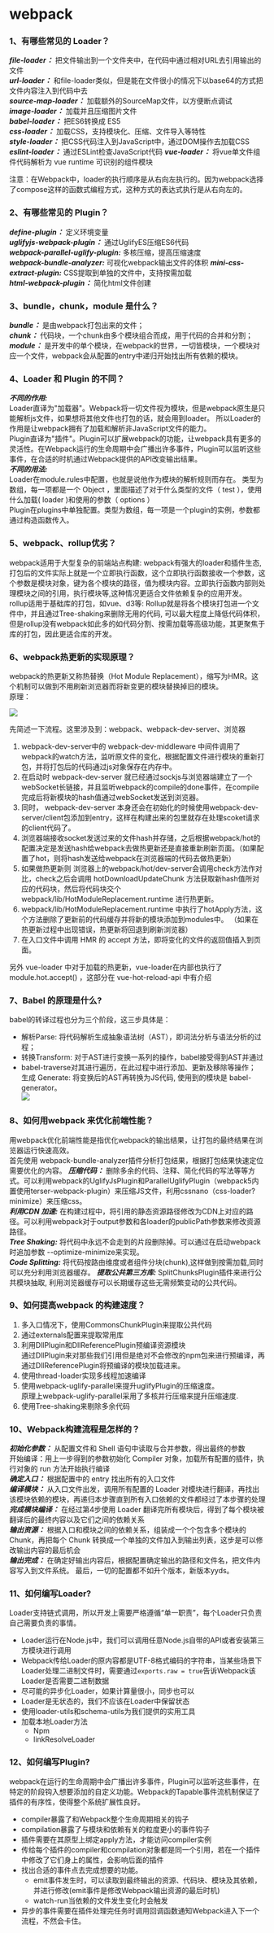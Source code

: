 # webpack

### 1、有哪些常⻅的 Loader？
***file-loader：*** 把⽂件输出到⼀个⽂件夹中，在代码中通过相对URL去引⽤输出的⽂件    
***url-loader：*** 和file-loader类似，但是能在⽂件很⼩的情况下以base64的⽅式把⽂件内容注⼊到代码中去     
***source-map-loader：*** 加载额外的SourceMap⽂件，以⽅便断点调试      
***image-loader：*** 加载并且压缩图⽚⽂件     
***babel-loader：*** 把ES6转换成 ES5      
***css-loader：*** 加载CSS，⽀持模块化、压缩、⽂件导⼊等特性     
***style-loader：*** 把CSS代码注⼊到JavaScript中，通过DOM操作去加载CSS   
***eslint-loader：*** 通过ESLint检查JavaScript代码
***vue-loader：*** 将vue单文件组件代码解析为 vue runtime 可识别的组件模块

注意：在Webpack中，loader的执行顺序是从右向左执行的。因为webpack选择了compose这样的函数式编程方式，这种方式的表达式执行是从右向左的。


### 2、有哪些常⻅的 Plugin？
***define-plugin：*** 定义环境变量     
***uglifyjs-webpack-plugin：*** 通过UglifyES压缩ES6代码     
***webpack-parallel-uglify-plugin:*** 多核压缩，提⾼压缩速度      
***webpack-bundle-analyzer:*** 可视化webpack输出⽂件的体积 
***mini-css-extract-plugin:*** CSS提取到单独的⽂件中，⽀持按需加载    
***html-webpack-plugin：*** 简化html⽂件创建


### 3、bundle，chunk，module 是什么？
***bundle：*** 是由webpack打包出来的⽂件；     
***chunk：*** 代码块，⼀个chunk由多个模块组合⽽成，⽤于代码的合并和分割；     
***module：*** 是开发中的单个模块，在webpack的世界，⼀切皆模块，⼀个模块对应⼀个⽂件，webpack会从配置的entry中递归开始找出所有依赖的模块。


### 4、Loader 和 Plugin 的不同？
***不同的作⽤:***     
Loader直译为"加载器"。Webpack将⼀切⽂件视为模块，但是webpack原⽣是只能解析js⽂件，如果想将其他⽂件也打包的话，就会⽤到loader。 所以Loader的作⽤是让webpack拥有了加载和解析⾮JavaScript⽂件的能⼒。   
Plugin直译为"插件"。Plugin可以扩展webpack的功能，让webpack具有更多的灵活性。在Webpack运⾏的⽣命周期中会⼴播出许多事件，Plugin可以监听这些事件，在合适的时机通过Webpack提供的API改变输出结果。    
***不同的⽤法:***    
Loader在module.rules中配置，也就是说他作为模块的解析规则⽽存在。 类型为数组，每⼀项都是⼀个 Object ，⾥⾯描述了对于什么类型的⽂件（ test ），使⽤什么加载( loader )和使⽤的参数（ options ）     
Plugin在plugins中单独配置。类型为数组，每⼀项是⼀个plugin的实例，参数都通过构造函数传⼊。


### 5、webpack、rollup优劣？
webpack适⽤于⼤型复杂的前端站点构建: webpack有强⼤的loader和插件⽣态,打包后的⽂件实际上就是⼀个⽴即执⾏函数，这个⽴即执⾏函数接收⼀个参数，这个参数是模块对象，键为各个模块的路径，值为模块内容。⽴即执⾏函数内部则处理模块之间的引⽤，执⾏模块等,这种情况更适合⽂件依赖复杂的应⽤开发。     
rollup适⽤于基础库的打包，如vue、d3等: Rollup就是将各个模块打包进⼀个⽂件中，并且通过Tree-shaking来删除⽆⽤的代码, 可以最⼤程度上降低代码体积，但是rollup没有webpack如此多的如代码分割、按需加载等⾼级功能，其更聚焦于库的打包，因此更适合库的开发。


### 6、webpack热更新的实现原理？
webpack的热更新⼜称热替换（Hot Module Replacement），缩写为HMR。这个机制可以做到不⽤刷新浏览器⽽将新变更的模块替换掉旧的模块。   
原理：  

![](http://rr7byi9s5.hb-bkt.clouddn.com/webpack%E7%83%AD%E6%9B%B4%E6%96%B0.webp)  

先简述一下流程。这里涉及到：webpack、webpack-dev-server、浏览器
1. webpack-dev-server中的 webpack-dev-middleware 中间件调用了 webpack的watch方法，监听原文件的变化，根据配置文件进行模块的重新打包，并将打包后的代码通过js对象保存在内存中。
2. 在启动时 webpack-dev-server 就已经通过sockjs与浏览器端建立了一个webSocket长链接，并且监听webpack的compile的done事件，在compile完成后将新模块的hash值通过webSocket发送到浏览器。
3. 同时， webpack-dev-server 本身还会在初始化的时候使用webpack-dev-server/client包添加到entry，这样在构建出来的包里就存在处理scoket请求的client代码了。
4. 浏览器端接收socket发送过来的文件hash并存储，之后根据webpack/hot的配置决定是发送hash给webpack去做热更新还是直接重新刷新页面。（如果配置了hot，则将hash发送给webpack在浏览器端的代码去做热更新）
5. 如果做热更新则 浏览器上的webpack/hot/dev-server会调用check方法作对比，check之后会调用 hotDownloadUpdateChunk 方法获取新hash值所对应的代码块，然后将代码块交个 webpack/lib/HotModuleReplacement.runtime 进行热更新。
6. webpack/lib/HotModuleReplacement.runtime 中执行了hotApply方法，这个方法删除了更新前的代码缓存并将新的模块添加到modules中。 （如果在热更新过程中出现错误，热更新将回退到刷新浏览器）
7. 在入口文件中调用 HMR 的 accept 方法，即将变化的文件的返回值插入到页面。

另外 vue-loader 中对于加载的热更新，vue-loader在内部也执行了 module.hot.accept() ，这部分在 vue-hot-reload-api 中有介绍

### 7、Babel 的原理是什么?
babel的转译过程也分为三个阶段，这三步具体是： 
- 解析Parse: 将代码解析⽣成抽象语法树（AST），即词法分析与语法分析的过程； 
- 转换Transform: 对于AST进⾏变换⼀系列的操作，babel接受得到AST并通过 
- babel-traverse对其进⾏遍历，在此过程中进⾏添加、更新及移除等操作；   
⽣成 Generate: 将变换后的AST再转换为JS代码, 使⽤到的模块是 babel-generator。    
![](http://rr7byi9s5.hb-bkt.clouddn.com/blog-image/babel-banner.png)


### 8、如何⽤webpack 来优化前端性能？
⽤webpack优化前端性能是指优化webpack的输出结果，让打包的最终结果在浏览器运⾏快速⾼效。   
首先使用 webpack-bundle-analyzer插件分析打包结果，根据打包结果快速定位需要优化的内容。
***压缩代码：*** 删除多余的代码、注释、简化代码的写法等等⽅式。可以利⽤webpack的UglifyJsPlugin和ParallelUglifyPlugin（webpack5内置使用terser-webpack-plugin）来压缩JS⽂件，利⽤cssnano（css-loader?minimize）来压缩css。    
***利⽤CDN 加速:*** 在构建过程中，将引⽤的静态资源路径修改为CDN上对应的路径。可以利⽤webpack对于output参数和各loader的publicPath参数来修改资源路径。    
***Tree Shaking:*** 将代码中永远不会⾛到的⽚段删除掉。可以通过在启动webpack时追加参数 --optimize-minimize来实现。   
***Code Splitting:*** 将代码按路由维度或者组件分块(chunk),这样做到按需加载,同时可以充分利⽤浏览器缓存。
***提取公共第三⽅库:*** SplitChunksPlugin插件来进⾏公共模块抽取, 利⽤浏览器缓存可以⻓期缓存这些⽆需频繁变动的公共代码。


### 9、如何提⾼webpack 的构建速度？
1. 多⼊⼝情况下，使⽤CommonsChunkPlugin来提取公共代码 
2. 通过externals配置来提取常⽤库 
3. 利⽤DllPlugin和DllReferencePlugin预编译资源模块   
通过DllPlugin来对那些我们引⽤但是绝对不会修改的npm包来进⾏预编译，再通过DllReferencePlugin将预编译的模块加载进来。 
4. 使⽤thread-loader实现多线程加速编译 
5. 使⽤webpack-uglify-parallel来提升uglifyPlugin的压缩速度。    
原理上webpack-uglify-parallel采⽤了多核并⾏压缩来提升压缩速度.
6. 使⽤Tree-shaking来剔除多余代码


### 10、Webpack构建流程是怎样的？
***初始化参数：*** 从配置文件和 Shell 语句中读取与合并参数，得出最终的参数   
开始编译：用上一步得到的参数初始化 Compiler 对象，加载所有配置的插件，执行对象的 run 方法开始执行编译    
***确定入口：*** 根据配置中的 entry 找出所有的入口文件    
***编译模块：*** 从入口文件出发，调用所有配置的 Loader 对模块进行翻译，再找出该模块依赖的模块，再递归本步骤直到所有入口依赖的文件都经过了本步骤的处理         
***完成模块编译：*** 在经过第4步使用 Loader 翻译完所有模块后，得到了每个模块被翻译后的最终内容以及它们之间的依赖关系     
***输出资源：*** 根据入口和模块之间的依赖关系，组装成一个个包含多个模块的 Chunk，再把每个 Chunk 转换成一个单独的文件加入到输出列表，这步是可以修改输出内容的最后机会    
***输出完成：*** 在确定好输出内容后，根据配置确定输出的路径和文件名，把文件内容写入到文件系统。
最后，一切的配置都不如升个版本，新版本yyds。

### 11、如何编写Loader?
Loader支持链式调用，所以开发上需要严格遵循“单一职责”，每个Loader只负责自己需要负责的事情。    
- Loader运行在Node.js中，我们可以调用任意Node.js自带的API或者安装第三方模块进行调用
- Webpack传给Loader的原内容都是UTF-8格式编码的字符串，当某些场景下Loader处理二进制文件时，需要通过`exports.raw = true`告诉Webpack该Loader是否需要二进制数据
- 尽可能的异步化Loader，如果计算量很小，同步也可以
- Loader是无状态的，我们不应该在Loader中保留状态
- 使用loader-utils和schema-utils为我们提供的实用工具
- 加载本地Loader方法
  - Npm 
  - linkResolveLoader


### 12、如何编写Plugin? 
webpack在运行的生命周期中会广播出许多事件，Plugin可以监听这些事件，在特定的阶段钩入想要添加的自定义功能。Webpack的Tapable事件流机制保证了插件的有序性，使得整个系统扩展性良好。    
- compiler暴露了和Webpack整个生命周期相关的钩子
- compilation暴露了与模块和依赖有关的粒度更小的事件钩子
- 插件需要在其原型上绑定apply方法，才能访问compiler实例
- 传给每个插件的compiler和compilation对象都是同一个引用，若在一个插件中修改了它们身上的属性，会影响后面的插件
- 找出合适的事件点去完成想要的功能。    
  - emit事件发生时，可以读取到最终输出的资源、代码块、模块及其依赖，并进行修改(emit事件是修改Webpack输出资源的最后时机)
  - watch-run当依赖的文件发生变化时会触发
- 异步的事件需要在插件处理完任务时调用回调函数通知Webpack进入下一个流程，不然会卡住。
